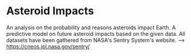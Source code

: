 # Asteroid Impacts
An analysis on the probability and reasons asteroids impact Earth.
A predictive model on future asteroid impacts based on the given data.
All datasets have been gathered from NASA's Sentry System's website. --> https://cneos.jpl.nasa.gov/sentry/
